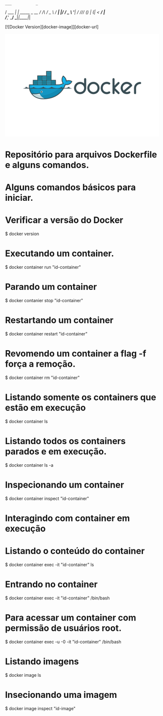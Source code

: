 

# 

    ___           _             
   /   \___   ___| | _____ _ __ 
  / /\ / _ \ / __| |/ / _ \ '__|
 / /_// (_) | (__|   <  __/ |   
/___,' \___/ \___|_|\_\___|_|   
                                

[![Docker Version][docker-image]][docker-url]                                                                                                                

![](Docker-logo.png)
                                                                                                                  
# Repositório para arquivos Dockerfile e alguns comandos.

# Alguns comandos básicos para iniciar.

# Verificar a versão do Docker

$ docker version

# Executando um container.

$ docker container run "id-container"

# Parando um container

$ docker contanier stop "id-container"

# Restartando um container

$ docker container restart "id-container"

# Revomendo um container a flag -f força a remoção.

$ docker container rm "id-container"

# Listando somente os containers que estão em execução

$ docker container ls

# Listando todos os containers parados e em execução.

$ docker container ls -a

# Inspecionando um container

$ docker container inspect "id-container"

# Interagindo com container em execução

# Listando o conteúdo do container

$ docker container exec -it "id-container" ls 

# Entrando no container

$ docker container exec -it "id-container" /bin/bash

# Para acessar um container com permissão de usuários root.

$ docker container exec -u -0 -it "id-container" /bin/bash

# Listando imagens

$ docker image ls

# Insecionando uma imagem

$ docker image inspect "id-image"

